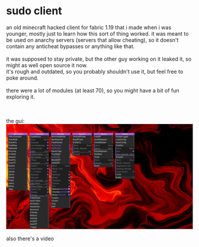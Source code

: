 # sudo client

an old minecraft hacked client for fabric 1.19 that i made when i was younger, mostly just to learn how this sort of thing worked.
it was meant to be used on anarchy servers (servers that allow cheating), so it doesn't contain any anticheat bypasses or anything like that.<br>
<br>
it was supposed to stay private, but the other guy working on it leaked it, so might as well open source it now. <br>
it's rough and outdated, so you probably shouldn't use it, but feel free to poke around.<br>
<br>
there were a lot of modules (at least 70), so you might have a bit of fun exploring it.

<br><br>
the gui:
![gui](gui.png)

also there's a video

